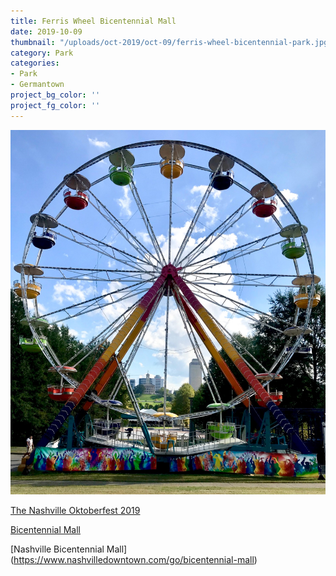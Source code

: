 ```yaml
---
title: Ferris Wheel Bicentennial Mall
date: 2019-10-09
thumbnail: "/uploads/oct-2019/oct-09/ferris-wheel-bicentennial-park.jpg"
category: Park
categories:
- Park
- Germantown
project_bg_color: ''
project_fg_color: ''
---
```


![Ferris Wheel Bicentennial Capitol Park](/uploads/oct-2019/oct-09/ferris-wheel-bicentennial-park.jpg)

[The Nashville Oktoberfest 2019](https://thenashvilleoktoberfest.com)  

[Bicentennial Mall](https://tnstateparks.com/parks/bicentennial-mall)  

[Nashville Bicentennial Mall] (https://www.nashvilledowntown.com/go/bicentennial-mall)  